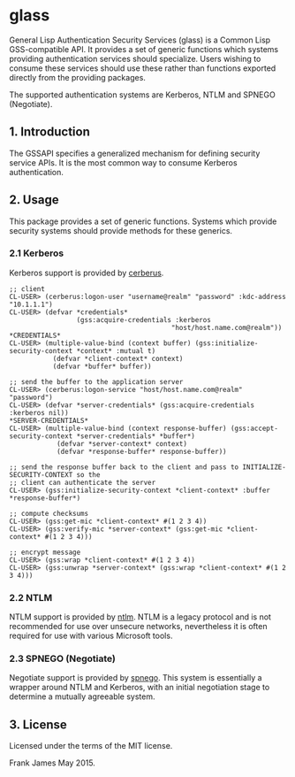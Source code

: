 # glass
General Lisp Authentication Security Services (glass) is a Common Lisp GSS-compatible API. It provides a set of 
generic functions which systems providing authentication services should specialize. Users wishing to consume
these services should use these rather than functions exported directly from the providing packages. 

The supported authentication systems are Kerberos, NTLM and SPNEGO (Negotiate). 

## 1. Introduction
The GSSAPI specifies a generalized mechanism for defining security service APIs. It is the most common way 
to consume Kerberos authentication. 

## 2. Usage
This package provides a set of generic functions. Systems which provide security systems should provide 
methods for these generics.

### 2.1 Kerberos
Kerberos support is provided by [cerberus](https://github.com/fjames86/cerberus).

```
;; client
CL-USER> (cerberus:logon-user "username@realm" "password" :kdc-address "10.1.1.1")
CL-USER> (defvar *credentials* 
                 (gss:acquire-credentials :kerberos 
                                         "host/host.name.com@realm"))
*CREDENTIALS*
CL-USER> (multiple-value-bind (context buffer) (gss:initialize-security-context *context* :mutual t)
           (defvar *client-context* context)
           (defvar *buffer* buffer))

;; send the buffer to the application server
CL-USER> (cerberus:logon-service "host/host.name.com@realm" "password")
CL-USER> (defvar *server-credentials* (gss:acquire-credentials :kerberos nil))
*SERVER-CREDENTIALS*
CL-USER> (multiple-value-bind (context response-buffer) (gss:accept-security-context *server-credentials* *buffer*)
            (defvar *server-context* context)
            (defvar *response-buffer* response-buffer))

;; send the response buffer back to the client and pass to INITIALIZE-SECURITY-CONTEXT so the 
;; client can authenticate the server
CL-USER> (gss:initialize-security-context *client-context* :buffer *response-buffer*)

;; compute checksums
CL-USER> (gss:get-mic *client-context* #(1 2 3 4))
CL-USER> (gss:verify-mic *server-context* (gss:get-mic *client-context* #(1 2 3 4)))

;; encrypt message
CL-USER> (gss:wrap *client-context* #(1 2 3 4))
CL-USER> (gss:unwrap *server-context* (gss:wrap *client-context* #(1 2 3 4)))

```

### 2.2 NTLM 
NTLM support is provided by [ntlm](https://github.com/fjames86/ntlm). NTLM is a legacy protocol
and is not recommended for use over unsecure networks, nevertheless it is often required for use with
various Microsoft tools.

### 2.3 SPNEGO (Negotiate)
Negotiate support is provided by [spnego](https://github.com/fjames86/spnego). This system is essentially a
wrapper around NTLM and Kerberos, with an initial negotiation stage to determine a mutually agreeable system.

## 3. License
Licensed under the terms of the MIT license.

Frank James 
May 2015.

